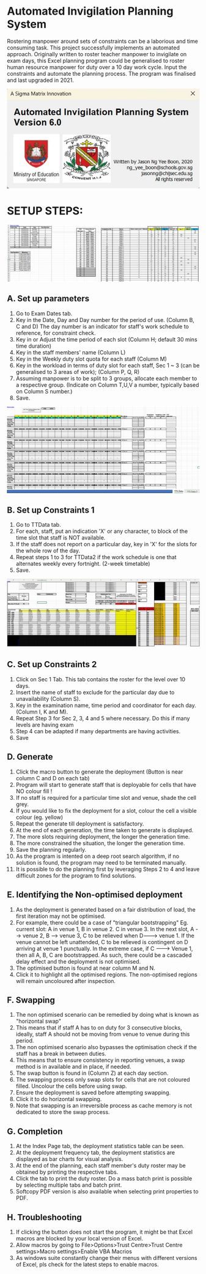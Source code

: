 # Automated Invigilation Planning System

 Rostering manpower around sets of constraints can be a laborious and time consuming task. 
 This project successfully implements an automated approach. Originally written to roster teacher manpower to invigilate on exam days, this Excel planning program could be generalised to roster human resource manpower for duty over a 10 day work cycle. Input the constraints and automate the planning process. The program was finalised and last upgraded in 2021.


<img src= https://github.com/ironmanfpv/Automated-Invigilation-Planning-System/blob/main/img/img0.jpg>

# SETUP STEPS: # 

<img src= https://github.com/ironmanfpv/Automated-Invigilation-Planning-System/blob/main/img/img1.jpg>

## A. Set up parameters ##

1. Go to Exam Dates tab.
2. Key in the Date, Day and Day number for the period of use. (Column B, C and D)
   The day number is an indicator for staff's work schedule to reference, for constraint check.
3. Key in or Adjust the time period of each slot (Column H; default 30 mins time duration)
4. Key in the staff members' name (Column L)
5. Key in the Weekly duty slot quota for each staff (Column M)
6. Key in the workload in terms of duty slot for each staff, Sec 1 ~ 3 (can be generalised to 3 areas of work); (Column P, Q, R)
7. Assuming manpower is to be split to 3 groups, allocate each member to a respective group. (Indicate on Column T,U,V a number, typically based on Column S number.)
8. Save.

<img src= https://github.com/ironmanfpv/Automated-Invigilation-Planning-System/blob/main/img/img2.jpg >

## B. Set up Constraints 1 ##

1. Go to TTData tab.
2. For each, staff, put an indication 'X' or any character, to block of the time slot that staff is NOT available.
3. If the staff does not report on a particular day, key in 'X' for the slots for the whole row of the day.
4. Repeat steps 1 to 3 for TTData2 if the work schedule is one that alternates weekly every fortnight. (2-week timetable)
5. Save.

<img src= https://github.com/ironmanfpv/Automated-Invigilation-Planning-System/blob/main/img/img3.jpg>

## C. Set up Constraints 2 ##

1. Click on Sec 1 Tab. This tab contains the roster for the level over 10 days.
2. Insert the name of staff to exclude for the particular day due to unavailability (Column S).
3. Key in the examination name, time period and coordinator for each day. (Column I, K and M).
4. Repeat Step 3 for Sec 2, 3, 4 and 5 where necessary. Do this if many levels are having exam
5. Step 4 can be adapted if many departments are having activities.
6. Save


## D. Generate ##

1. Click the macro button to generate the deployment (Button is near column C and D on each tab)
2. Program will start to generate staff that is deployable for cells that have NO colour fill !
3. If no staff is required for a particular time slot and venue, shade the cell grey.
4. If you would like to fix the deployment for a slot, colour the cell a visible colour (eg. yellow)
5. Repeat the generate till deployment is satisfactory.
6. At the end of each generation, the time taken to generate is displayed.
7. The more slots requiring deployment, the longer the generation time.
8. The more constrained the situation, the longer the generation time.
10. Save the planning regularly.
11. As the program is intented on a deep root search algorithm, if no solution is found, the program may need to be terminated manually.
12. It is possible to do the planning first by leveraging Steps 2 to 4 and leave difficult zones for the program to find solutions.


## E. Identifying the Non-optimised deployment ##

1. As the deployment is generated based on a fair distribution of load, the first iteration may not be optimised.
2. For example, there could be a case of "triangular bootstrapping" 
   Eg. current slot: A in venue 1, B in venue 2. C in venue 3. In the next slot, 
                     A --> venue 2, B --> venue 3, C to be relieved when D---> venue 1.
                     If the venue cannot be left unattended, C to be relieved is contingent on D arriving at venue 1 punctually.
                     In the extreme case, if C ---> Venue 1, then all A, B, C are bootstrapped.
                     As such, there could be a cascaded delay effect and the deployment is not optimised.
3. The optimised button is found at near column M and N.
4. Click it to highlight all the optimised regions. The non-optimised regions will remain uncoloured after inspection.


## F. Swapping ##

1. The non optimised scenario can be remedied by doing what is known as "horizontal swap" 
2. This means that if staff A has to on duty for 3 consecutive blocks, ideally, staff A should not be moving from venue to venue during this period.
3. The non optimised scenario also bypasses the optimisation check if the staff has a break in between duties.
4. This means that to ensure consistency in reporting venues, a swap method is in available and in place, if needed.
5. The swap button is found in (Column Z) at each day section.
6. The swapping process only swap slots for cells that are not coloured filled. Uncolour the cells before using swap.
7. Ensure the deployment is saved before attempting swapping.
8. Click it to do horizontal swapping.
9. Note that swapping is an irreversible process as cache memory is not dedicated to store the swap process.

## G. Completion ##

1. At the Index Page tab, the deployment statistics table can be seen.
2. At the deployment frequency tab, the deployment statistics are displayed as bar charts for visual analysis.
3. At the end of the planning, each staff member's duty roster may be obtained by printing the respective tabs.
4. Click the tab to print the duty roster. Do a mass batch print is possible by selecting multiple tabs and batch print.
5. Softcopy PDF version is also available when selecting print properties to PDF.

## H. Troubleshooting ##

1. If clicking the button does not start the program, it might be that Excel macros are blocked by your local version of Excel.
2. Allow macros by going to File>Options>Trust Centre>Trust Centre settings>Macro settings>Enable VBA Macrios
3. As windows suite constantly change their menus with different versions of Excel, pls check for the latest steps to enable macros.